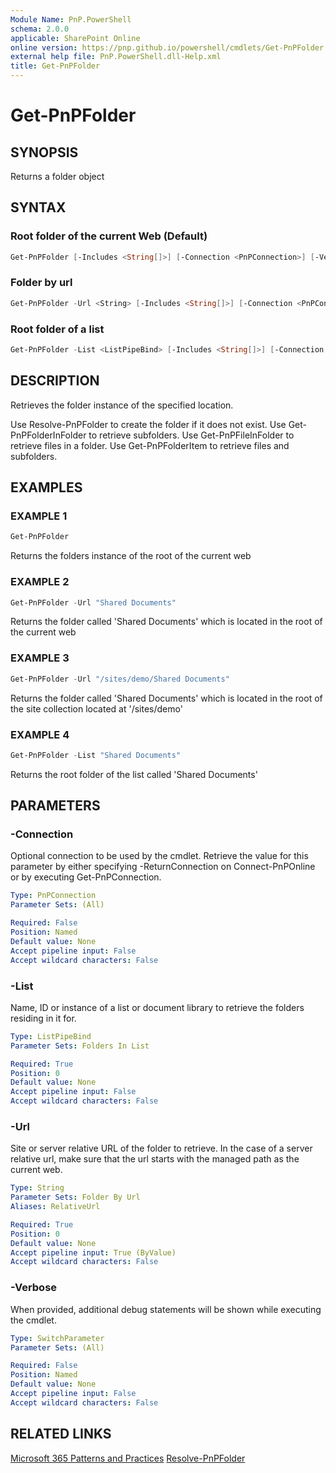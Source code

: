 ```yaml
---
Module Name: PnP.PowerShell
schema: 2.0.0
applicable: SharePoint Online
online version: https://pnp.github.io/powershell/cmdlets/Get-PnPFolder.html
external help file: PnP.PowerShell.dll-Help.xml
title: Get-PnPFolder
---
```

  
# Get-PnPFolder

## SYNOPSIS
Returns a folder object

## SYNTAX

### Root folder of the current Web (Default)
```powershell
Get-PnPFolder [-Includes <String[]>] [-Connection <PnPConnection>] [-Verbose]
```

### Folder by url
```powershell
Get-PnPFolder -Url <String> [-Includes <String[]>] [-Connection <PnPConnection>] [-Verbose]
```

### Root folder of a list
```powershell
Get-PnPFolder -List <ListPipeBind> [-Includes <String[]>] [-Connection <PnPConnection>] [-Verbose]
```

## DESCRIPTION
Retrieves the folder instance of the specified location.

Use Resolve-PnPFolder to create the folder if it does not exist.
Use Get-PnPFolderInFolder to retrieve subfolders.
Use Get-PnPFileInFolder to retrieve files in a folder.
Use Get-PnPFolderItem to retrieve files and subfolders.

## EXAMPLES

### EXAMPLE 1
```powershell
Get-PnPFolder
```

Returns the folders instance of the root of the current web

### EXAMPLE 2
```powershell
Get-PnPFolder -Url "Shared Documents"
```

Returns the folder called 'Shared Documents' which is located in the root of the current web

### EXAMPLE 3
```powershell
Get-PnPFolder -Url "/sites/demo/Shared Documents"
```

Returns the folder called 'Shared Documents' which is located in the root of the site collection located at '/sites/demo'

### EXAMPLE 4
```powershell
Get-PnPFolder -List "Shared Documents"
```

Returns the root folder of the list called 'Shared Documents'

## PARAMETERS

### -Connection
Optional connection to be used by the cmdlet. Retrieve the value for this parameter by either specifying -ReturnConnection on Connect-PnPOnline or by executing Get-PnPConnection.

```yaml
Type: PnPConnection
Parameter Sets: (All)

Required: False
Position: Named
Default value: None
Accept pipeline input: False
Accept wildcard characters: False
```

### -List
Name, ID or instance of a list or document library to retrieve the folders residing in it for.

```yaml
Type: ListPipeBind
Parameter Sets: Folders In List

Required: True
Position: 0
Default value: None
Accept pipeline input: False
Accept wildcard characters: False
```

### -Url
Site or server relative URL of the folder to retrieve. In the case of a server relative url, make sure that the url starts with the managed path as the current web.

```yaml
Type: String
Parameter Sets: Folder By Url
Aliases: RelativeUrl

Required: True
Position: 0
Default value: None
Accept pipeline input: True (ByValue)
Accept wildcard characters: False
```

### -Verbose
When provided, additional debug statements will be shown while executing the cmdlet.

```yaml
Type: SwitchParameter
Parameter Sets: (All)

Required: False
Position: Named
Default value: None
Accept pipeline input: False
Accept wildcard characters: False
```

## RELATED LINKS

[Microsoft 365 Patterns and Practices](https://aka.ms/m365pnp)
[Resolve-PnPFolder](https://github.com/MicrosoftDocs/office-docs-powershell/blob/master/sharepoint/sharepoint-ps/sharepoint-pnp/Resolve-PnPFolder.md)